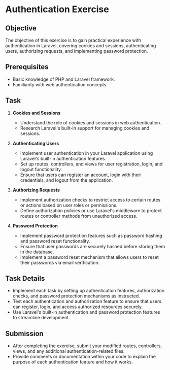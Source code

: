 # Authentication Exercise

## Objective

The objective of this exercise is to gain practical experience with authentication in Laravel, covering cookies and sessions, authenticating users, authorizing requests, and implementing password protection.

## Prerequisites

- Basic knowledge of PHP and Laravel framework.
- Familiarity with web authentication concepts.

## Task

1. **Cookies and Sessions**

   - Understand the role of cookies and sessions in web authentication.
   - Research Laravel's built-in support for managing cookies and sessions.

2. **Authenticating Users**

   - Implement user authentication in your Laravel application using Laravel's built-in authentication features.
   - Set up routes, controllers, and views for user registration, login, and logout functionality.
   - Ensure that users can register an account, login with their credentials, and logout from the application.

3. **Authorizing Requests**

   - Implement authorization checks to restrict access to certain routes or actions based on user roles or permissions.
   - Define authorization policies or use Laravel's middleware to protect routes or controller methods from unauthorized access.

4. **Password Protection**
   - Implement password protection features such as password hashing and password reset functionality.
   - Ensure that user passwords are securely hashed before storing them in the database.
   - Implement a password reset mechanism that allows users to reset their passwords via email verification.

## Task Details

- Implement each task by setting up authentication features, authorization checks, and password protection mechanisms as instructed.
- Test each authentication and authorization feature to ensure that users can register, login, and access authorized resources securely.
- Use Laravel's built-in authentication and password protection features to streamline development.

## Submission

- After completing the exercise, submit your modified routes, controllers, views, and any additional authentication-related files.
- Provide comments or documentation within your code to explain the purpose of each authentication feature and how it works.
